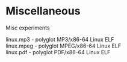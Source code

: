 # Miscellaneous
Misc experiments

linux.mp3  - polyglot MP3/x86-64 Linux ELF    
linux.mpeg - polyglot MPEG/x86-64 Linux ELF    
linux.pdf  - polyglot PDF/x86-64 Linux ELF
